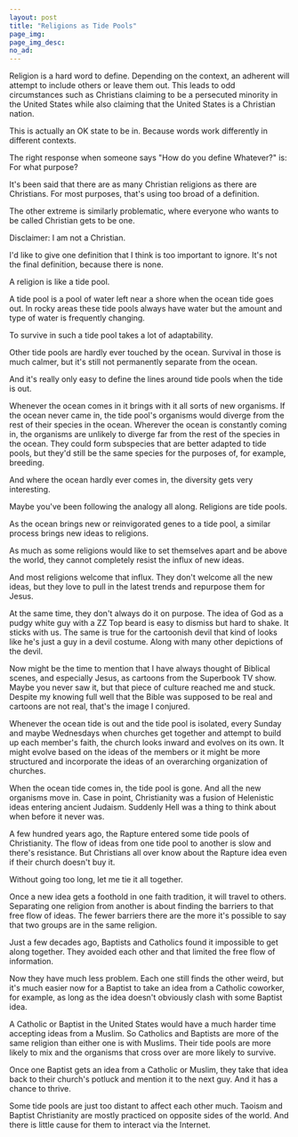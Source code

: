 ```yaml
---
layout: post
title: "Religions as Tide Pools"
page_img: 
page_img_desc: 
no_ad: 
---
```


Religion is a hard word to define. Depending on the context, an adherent will attempt to include others or leave them out. This leads to odd circumstances such as Christians claiming to be a persecuted minority in the United States while also claiming that the United States is a Christian nation.

This is actually an OK state to be in. Because words work differently in different contexts.

The right response when someone says "How do you define Whatever?" is: For what purpose?

It's been said that there are as many Christian religions as there are Christians. For most purposes, that's using too broad of a definition.

The other extreme is similarly problematic, where everyone who wants to be called Christian gets to be one.

Disclaimer: I am not a Christian.

I'd like to give one definition that I think is too important to ignore. It's not the final definition, because there is none.

A religion is like a tide pool.

A tide pool is a pool of water left near a shore when the ocean tide goes out. In rocky areas these tide pools always have water but the amount and type of water is frequently changing.

To survive in such a tide pool takes a lot of adaptability.

Other tide pools are hardly ever touched by the ocean. Survival in those is much calmer, but it's still not permanently separate from the ocean.

And it's really only easy to define the lines around tide pools when the tide is out.

Whenever the ocean comes in it brings with it all sorts of new organisms. If the ocean never came in, the tide pool's organisms would diverge from the rest of their species in the ocean. Wherever the ocean is constantly coming in, the organisms are unlikely to diverge far from the rest of the species in the ocean. They could form subspecies that are better adapted to tide pools, but they'd still be the same species for the purposes of, for example, breeding.

And where the ocean hardly ever comes in, the diversity gets very interesting.

Maybe you've been following the analogy all along. Religions are tide pools.

As the ocean brings new or reinvigorated genes to a tide pool, a similar process brings new ideas to religions.

As much as some religions would like to set themselves apart and be above the world, they cannot completely resist the influx of new ideas.

And most religions welcome that influx. They don't welcome all the new ideas, but they love to pull in the latest trends and repurpose them for Jesus.

At the same time, they don't always do it on purpose. The idea of God as a pudgy white guy with a ZZ Top beard is easy to dismiss but hard to shake. It sticks with us. The same is true for the cartoonish devil that kind of looks like he's just a guy in a devil costume. Along with many other depictions of the devil.

Now might be the time to mention that I have always thought of Biblical scenes, and especially Jesus, as cartoons from the Superbook TV show. Maybe you never saw it, but that piece of culture reached me and stuck. Despite my knowing full well that the Bible was supposed to be real and cartoons are not real, that's the image I conjured.

Whenever the ocean tide is out and the tide pool is isolated, every Sunday and maybe Wednesdays when churches get together and attempt to build up each member's faith, the church looks inward and evolves on its own. It might evolve based on the ideas of the members or it might be more structured and incorporate the ideas of an overarching organization of churches.

When the ocean tide comes in, the tide pool is gone. And all the new organisms move in. Case in point, Christianity was a fusion of Helenistic ideas entering ancient Judaism. Suddenly Hell was a thing to think about when before it never was.

A few hundred years ago, the Rapture entered some tide pools of Christianity. The flow of ideas from one tide pool to another is slow and there's resistance. But Christians all over know about the Rapture idea even if their church doesn't buy it.

Without going too long, let me tie it all together.

Once a new idea gets a foothold in one faith tradition, it will travel to others. Separating one religion from another is about finding the barriers to that free flow of ideas. The fewer barriers there are the more it's possible to say that two groups are in the same religion.

Just a few decades ago, Baptists and Catholics found it impossible to get along together. They avoided each other and that limited the free flow of information.

Now they have much less problem. Each one still finds the other weird, but it's much easier now for a Baptist to take an idea from a Catholic coworker, for example, as long as the idea doesn't obviously clash with some Baptist idea.

A Catholic or Baptist in the United States would have a much harder time accepting ideas from a Muslim. So Catholics and Baptists are more of the same religion than either one is with Muslims. Their tide pools are more likely to mix and the organisms that cross over are more likely to survive.

Once one Baptist gets an idea from a Catholic or Muslim, they take that idea back to their church's potluck and mention it to the next guy. And it has a chance to thrive.

Some tide pools are just too distant to affect each other much. Taoism and Baptist Christianity are mostly practiced on opposite sides of the world. And there is little cause for them to interact via the Internet.

